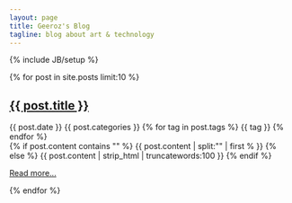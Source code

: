 ```yaml
---
layout: page
title: Geeroz's Blog
tagline: blog about art & technology
---
```

{% include JB/setup %}

<div class="row">
{% for post in site.posts limit:10 %}
  <div class="panel panel-default">
  <div class="panel-heading">
    <a href="{{ BASE_PATH }}{{ post.url }}"><h2>{{ post.title }}</h2></a>
    <span class="label label-default">{{ post.date }}</span>
    <span class="glyphicon glyphicon-list" aria-hidden="true"></span>
    <span class="label label-info">{{ post.categories }}</span>
    <span class="glyphicon glyphicon-tag" aria-hidden="true"></span>
    {% for tag in post.tags %}
      <span class="label label-default">{{ tag }}</span>
    {% endfor %}
  </div>
    <div class="panel-body">
      {% if post.content contains "<!--more-->" %}
          {{ post.content | split:"<!--more-->" | first % }}
      {% else %}
        {{ post.content | strip_html | truncatewords:100 }}
      {% endif %}
      <p>
      <a class="btn" href="{{ BASE_PATH }}{{ post.url }}">Read more...</a>
      </p>
    </div>

  </div>
{% endfor %}
</div>
